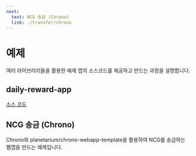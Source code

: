 ```yaml
---
next:
  text: NCG 송금 (Chrono)
  link: ./transfer/chrono
---
```


# 예제

여러 라이브러리들을 활용한 예제 앱의 소스코드를 제공하고 만드는 과정을 설명합니다.

## daily-reward-app

[소스 코드](https://github.com/planetarium/chrono/tree/main/examples/daily-reward-dapp)

## NCG 송금 (Chrono)

Chrono와 planetarium/chrono-webapp-template을 활용하여 NCG를 송금하는 웹앱을 만드는 예제입니다.
